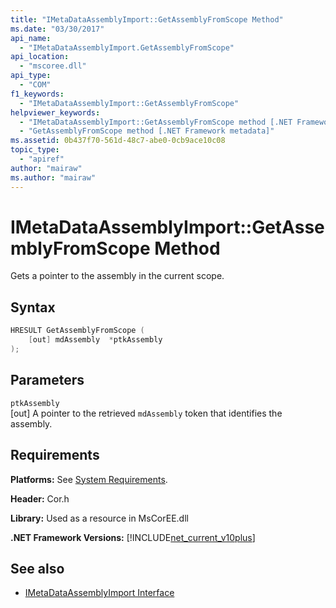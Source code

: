 ```yaml
---
title: "IMetaDataAssemblyImport::GetAssemblyFromScope Method"
ms.date: "03/30/2017"
api_name: 
  - "IMetaDataAssemblyImport.GetAssemblyFromScope"
api_location: 
  - "mscoree.dll"
api_type: 
  - "COM"
f1_keywords: 
  - "IMetaDataAssemblyImport::GetAssemblyFromScope"
helpviewer_keywords: 
  - "IMetaDataAssemblyImport::GetAssemblyFromScope method [.NET Framework metadata]"
  - "GetAssemblyFromScope method [.NET Framework metadata]"
ms.assetid: 0b437f70-561d-48c7-abe0-0cb9ace10c08
topic_type: 
  - "apiref"
author: "mairaw"
ms.author: "mairaw"
---
```

# IMetaDataAssemblyImport::GetAssemblyFromScope Method
Gets a pointer to the assembly in the current scope.  
  
## Syntax  
  
```cpp  
HRESULT GetAssemblyFromScope (  
    [out] mdAssembly  *ptkAssembly  
);  
```  
  
## Parameters  
 `ptkAssembly`  
 [out] A pointer to the retrieved `mdAssembly` token that identifies the assembly.  
  
## Requirements  
 **Platforms:** See [System Requirements](../../../../docs/framework/get-started/system-requirements.md).  
  
 **Header:** Cor.h  
  
 **Library:** Used as a resource in MsCorEE.dll  
  
 **.NET Framework Versions:** [!INCLUDE[net_current_v10plus](../../../../includes/net-current-v10plus-md.md)]  
  
## See also

- [IMetaDataAssemblyImport Interface](../../../../docs/framework/unmanaged-api/metadata/imetadataassemblyimport-interface.md)
